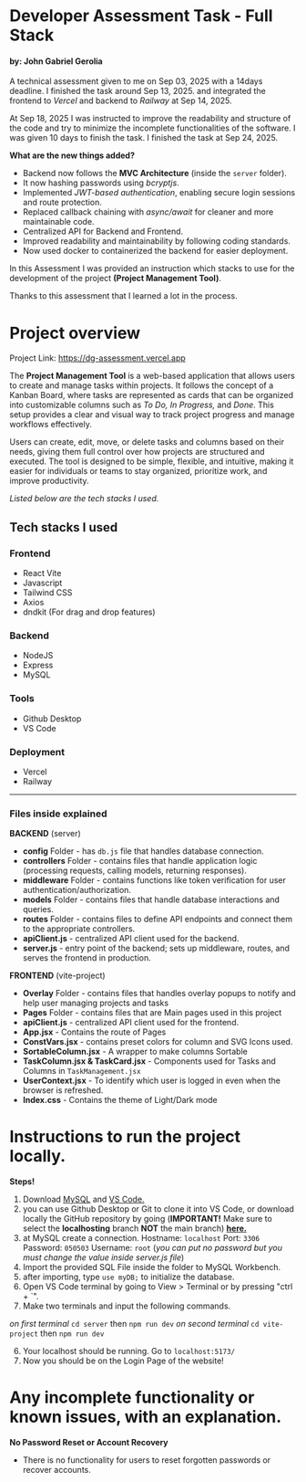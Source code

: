 

# Developer Assessment Task - Full Stack 
#### by: John Gabriel Gerolia 
A technical assessment given to me on Sep 03, 2025 with a 14days deadline. I finished the task around Sep 13, 2025. and integrated the frontend to *Vercel* and backend to *Railway* at Sep 14, 2025.

At Sep 18, 2025 I was instructed to improve the readability and structure of the code and try to minimize the incomplete functionalities of the software. I was given 10 days to finish the task. I finished the task at Sep 24, 2025.

**What are the new things added?**

 - Backend now follows the **MVC Architecture** (inside the `server` folder).
 - It now hashing passwords using *bcryptjs*.
 - Implemented *JWT-based authentication*, enabling secure login sessions and route protection.
 - Replaced callback chaining with *async/await* for cleaner and more maintainable code.
 - Centralized API for Backend and Frontend.
 - Improved readability and maintainability by following coding standards.
 - Now used docker to containerized the backend for easier deployment.

In this Assessment I was provided an instruction which stacks to use for the development of the project **(Project Management Tool)**.

Thanks to this assessment that I learned a lot in the process. 

# Project overview
Project Link: https://dg-assessment.vercel.app

The **Project Management Tool** is a web-based application that allows users to create and manage tasks within projects. It follows the concept of a Kanban Board, where tasks are represented as cards that can be organized into customizable columns such as _To Do, In Progress,_ and _Done_. This setup provides a clear and visual way to track project progress and manage workflows effectively.

Users can create, edit, move, or delete tasks and columns based on their needs, giving them full control over how projects are structured and executed. The tool is designed to be simple, flexible, and intuitive, making it easier for individuals or teams to stay organized, prioritize work, and improve productivity.


*Listed below are the tech stacks I used.*

## Tech stacks I used

### Frontend
- React Vite
 - Javascript
 - Tailwind CSS
 - Axios
 - dndkit (For drag and drop features)

### Backend
- NodeJS
- Express
- MySQL

### Tools
 - Github Desktop
 - VS Code

### Deployment
 - Vercel
 - Railway
****
### Files inside explained
**BACKEND** (server)
 - **config** Folder - has `db.js` file that handles database connection.
 - **controllers** Folder - contains files that handle application logic (processing requests, calling models, returning responses).
 - **middleware** Folder - contains functions like token verification for user authentication/authorization.
 - **models** Folder - contains files that handle database interactions and queries.
 - **routes** Folder - contains files to define API endpoints and connect them to the appropriate controllers.
 - **apiClient.js** - centralized API client used for the backend.
 - **server.js** - entry point of the backend; sets up middleware, routes, and serves the frontend in production.

**FRONTEND** (vite-project)
 -  **Overlay** Folder - contains files that handles overlay popups to notify and help user managing projects and tasks
 - **Pages** Folder - contains files that are Main pages used in this project
 - **apiClient.js** - centralized API client used for the frontend.
  - **App.jsx** - Contains the route of Pages
 - **ConstVars.jsx** - contains preset colors for column and SVG Icons used.
 - **SortableColumn.jsx** - A wrapper to make columns Sortable
 - **TaskColumn.jsx & TaskCard.jsx** - Components used for Tasks and Columns in `TaskManagement.jsx`
 - **UserContext.jsx** - To identify which user is logged in even when the browser is refreshed.
 - **Index.css** - Contains the theme of Light/Dark mode


# Instructions to run the project locally.

**Steps!**

 1. Download [MySQL](https://www.mysql.com/downloads) and [VS Code.](https://code.visualstudio.com/download) 
 2. you can use Github Desktop or Git to clone it into VS Code, or download locally the GitHub repository by going (**IMPORTANT!** Make sure to select the **localhosting** branch **NOT** the main branch) [**here.**](https://github.com/GabGerolia/dg-assessment) 
 3. at MySQL create a connection. 
 Hostname: `localhost` Port: `3306` Password: `050503` Username: `root`
 (*you can put no password but you must change the value inside server.js file*)
 4. Import the provided SQL File inside the folder to MySQL Workbench.
 5. after importing, type `use myDB;` to initialize the database.
 6. Open VS Code terminal by going to View > Terminal or by pressing "ctrl + `".
 7. Make two terminals and input the following commands.
 
 *on first terminal*    `cd server`  then  `npm run dev`        *on second terminal*        `cd vite-project`  then  `npm run dev`

6. Your localhost should be running. Go to `localhost:5173/`
7. Now you should be on the Login Page of the website!
    


# Any incomplete functionality or known issues, with an explanation.

**No Password Reset or Account Recovery**
    
   -  There is no functionality for users to reset forgotten passwords or recover accounts.
